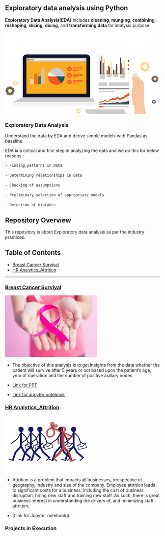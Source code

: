 ## Exploratory data analysis using Python

__Exploratory Data Analysis(EDA)__ includes __cleaning__, __munging__, __combining__, __reshaping__, __slicing__, __dicing__, and __transforming data__ for analysis purpose.

![](Project_BCS/Images/eda1.png)

 ### Exploratory Data Analysis
 
Understand the data by EDA and derive simple models with Pandas as baseline.

EDA ia a critical and first step in analyzing the data and we do this for below reasons :

    - Finding patterns in Data
    
    - Determining relationships in Data
    
    - Checking of assumptions
    
    - Preliminary selection of appropriate models
    
    - Detection of mistakes 

## Repository Overview

This repository is about Exploratory data analysis as per the industry practices.

## Table of Contents
* [Breast Cancer Survival](https://github.com/akallurwar/EDA-using-Python/blob/master/README.md#breast-cancer-survival)
* [HR Analytics_Attrition](https://github.com/akallurwar/EDA-using-Python/blob/master/README.md#hr-analytics_attrition)

___

### [Breast Cancer Survival](https://github.com/akallurwar/EDA-using-Python/tree/master/Project_BCS)

![](Project_BCS/Images/Breast-Cancer.jpg)

* The objective of this analysis is to get insights from the data whether the patient will survive after 5 years or not based upon the patient’s age, year of operation and the number of positive axillary nodes.

* [Link for PPT](https://github.com/akallurwar/EDA-using-Python/blob/master/Project_BCS/Project_Audio%26Narration.pptx)

* [Link for Jupyter notebook](https://github.com/akallurwar/EDA-using-Python/blob/master/Project_BCS/Project_Breast_cancer_survival.ipynb)

### [HR Analytics_Attrition](https://github.com/akallurwar/EDA-using-Python/tree/master/HR%20Analytics)

![](HR%20Analytics/images/download.png)

* Attrition is a problem that impacts all businesses, irrespective of geography, industry and size of the company. Employee attrition leads to significant costs for a business, including the cost of business disruption, hiring new staff and training new staff. As such, there is great business interest in understanding the drivers of, and minimizing staff attrition.

* [Link for Jupyter notebook](


### Projects in Execution
